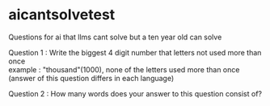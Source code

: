# aicantsolvetest
Questions for ai that llms cant solve but a ten year old can solve

Question 1 :
Write the biggest 4 digit number that letters not used more than once   
example : "thousand"(1000),  none of the letters used more than once    
(answer of this question differs in each language)

Question 2 :
How many words does your answer to this question consist of?
